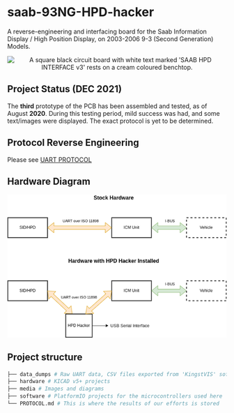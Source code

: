 # saab-93NG-HPD-hacker
A reverse-engineering and interfacing board for the Saab Information Display / High Position Display, on 2003-2006 9-3 (Second Generation) Models.

<p align="center">
<img src="https://github.com/leighleighleigh/saab-933NG-HPD-hacker/blob/main/media/pcb_v3.jpg?raw=true" width="640" height="303" alt="A square black circuit board with white text marked 'SAAB HPD INTERFACE v3' rests on a cream coloured benchtop." />
</p>

## Project Status (DEC **2021**)
The **third** prototype of the PCB has been assembled and tested, as of August **2020**.
During this testing period, mild success was had, and some text/images were displayed. The exact protocol is yet to be determined.

## Protocol Reverse Engineering
Please see [UART PROTOCOL](/UART_PROTOCOL.md) 

## Hardware Diagram
![hardware_diagram](/media/hardware_diagram.png)

## Project structure
```bash
├── data_dumps # Raw UART data, CSV files exported from 'KingstVIS' software
├── hardware # KICAD v5+ projects
├── media # Images and diagrams
├── software # PlatformIO projects for the microcontrollers used here
└── PROTOCOL.md # This is where the results of our efforts is stored
```